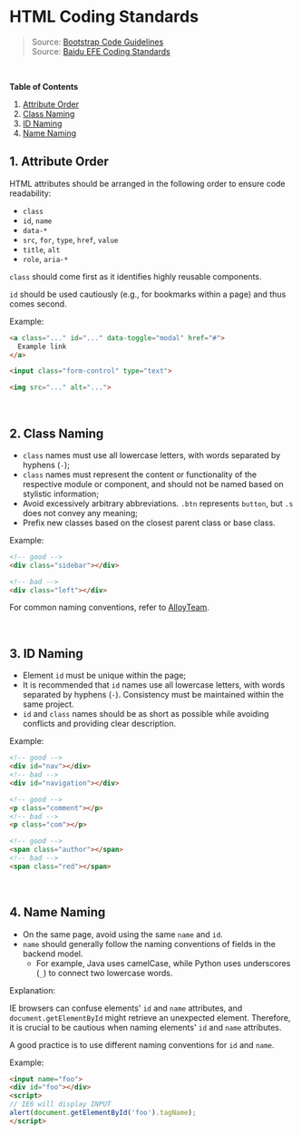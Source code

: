 # HTML Coding Standards
> Source: [Bootstrap Code Guidelines](https://codeguide.bootcss.com/) <br/>
> Source: [Baidu EFE Coding Standards](https://github.com/ecomfe/spec) <br/>

<br/>

**Table of Contents**

1. [Attribute Order](#1-attribute-order)
2. [Class Naming](#2-class-naming)
3. [ID Naming](#3-id-naming)
4. [Name Naming](#4-name-naming)

## 1. Attribute Order
HTML attributes should be arranged in the following order to ensure code readability:
* `class`
* `id`, `name`
* `data-*`
* `src`, `for`, `type`, `href`, `value`
* `title`, `alt`
* `role`, `aria-*`

`class` should come first as it identifies highly reusable components.

`id` should be used cautiously (e.g., for bookmarks within a page) and thus comes second.

Example:
```html
<a class="..." id="..." data-toggle="modal" href="#">
  Example link
</a>

<input class="form-control" type="text">

<img src="..." alt="...">
```

<br/>

## 2. Class Naming
* `class` names must use all lowercase letters, with words separated by hyphens (`-`);
* `class` names must represent the content or functionality of the respective module or component, and should not be named based on stylistic information;
* Avoid excessively arbitrary abbreviations. `.btn` represents `button`, but `.s` does not convey any meaning;
* Prefix new classes based on the closest parent class or base class.

Example:
```html
<!-- good -->
<div class="sidebar"></div>

<!-- bad -->
<div class="left"></div>
```
For common naming conventions, refer to [AlloyTeam](http://www.alloyteam.com/2011/10/css-on-team-naming/).

<br/>

## 3. ID Naming
* Element `id` must be unique within the page;
* It is recommended that `id` names use all lowercase letters, with words separated by hyphens (`-`). Consistency must be maintained within the same project.
* `id` and `class` names should be as short as possible while avoiding conflicts and providing clear description.

Example:
```html
<!-- good -->
<div id="nav"></div>
<!-- bad -->
<div id="navigation"></div>

<!-- good -->
<p class="comment"></p>
<!-- bad -->
<p class="com"></p>

<!-- good -->
<span class="author"></span>
<!-- bad -->
<span class="red"></span>
```

<br/>

## 4. Name Naming
* On the same page, avoid using the same `name` and `id`.
* `name` should generally follow the naming conventions of fields in the backend model.
  * For example, Java uses camelCase, while Python uses underscores (`_`) to connect two lowercase words.

Explanation:

IE browsers can confuse elements' `id` and `name` attributes, and `document.getElementById` might retrieve an unexpected element. Therefore, it is crucial to be cautious when naming elements' `id` and `name` attributes.

A good practice is to use different naming conventions for `id` and `name`.

Example:
```html
<input name="foo">
<div id="foo"></div>
<script>
// IE6 will display INPUT
alert(document.getElementById('foo').tagName);
</script>
```

<br/>
<br/>
